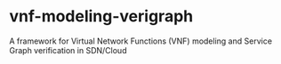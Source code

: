 # vnf-modeling-verigraph
A framework for Virtual Network Functions (VNF) modeling and Service Graph verification in SDN/Cloud
